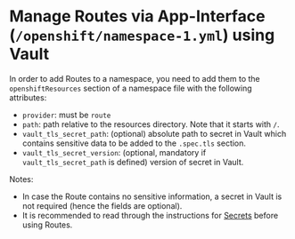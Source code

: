 # Manage Routes via App-Interface (`/openshift/namespace-1.yml`) using Vault

In order to add Routes to a namespace, you need to add them to the `openshiftResources` section of a namespace file with the following attributes:

- `provider`: must be `route`
- `path`: path relative to the resources directory. Note that it starts with `/`.
- `vault_tls_secret_path`: (optional) absolute path to secret in Vault which contains sensitive data to be added to the `.spec.tls` section.
- `vault_tls_secret_version`: (optional, mandatory if `vault_tls_secret_path` is defined) version of secret in Vault.

Notes:
* In case the Route contains no sensitive information, a secret in Vault is not required (hence the fields are optional).
* It is recommended to read through the instructions for [Secrets](/docs/integrations/openshift_vault_secrets.md) before using Routes.

